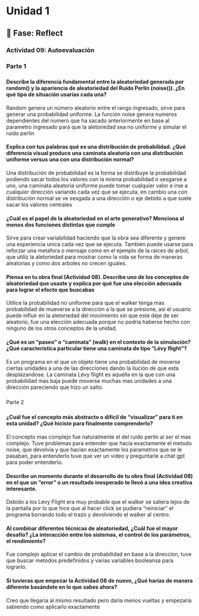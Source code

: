 # Unidad 1

## 🤔 Fase: Reflect
### Actividad 09: Autoevaluación
#####
### Parte 1
#####
#### Describe la diferencia fundamental entre la aleatoriedad generada por random() y la apariencia de aleatoriedad del Ruido Perlin (noise()). ¿En qué tipo de situación usarías cada una?
Random genera un número aleatorio entre el rango ingresado, sirve para generar una probabilidad uniforme. La función noise genera numeros dependientes del numero que ha sacado anteriormente en base al parametro ingresado para que la aletoriedad sea no uniforme y simular el ruido perlin
#### Explica con tus palabras qué es una distribución de probabilidad. ¿Qué diferencia visual produce una caminata aleatoria con una distribución uniforme versus una con una distribución normal? 
Una distribución de probabilidad es la forma se distribuye la probabilidad podiendo sacar todos los valores con la misma probabilidad o sesgarse a uno, una caminata aleatoria uniforme puede tomar cualquier valor e irse a cualquier dirección variando cada vez que se ejecuta, en cambio una con distribución normal se ve sesgada a una dirección o eje debido a que suele sacar los valores centrales
#### ¿Cuál es el papel de la aleatoriedad en el arte generativo? Menciona al menos dos funciones distintas que cumple
Sirve para crear variabilidad haciendo que la obra sea diferente y genere una experiencia unica cada vez que se ejecuta.
También puede usarse para reforzar una metafora o mensaje como en el ejemplo de la raices de arbol, que utiliz la aletoriedad para mostrar como la vida se forma de maneras aleatorias y como dos arboles no crecen iguales.
#### Piensa en tu obra final (Actividad 08). Describe uno de los conceptos de aleatoriedad que usaste y explica por qué fue una elección adecuada para lograr el efecto que buscabas
Utilice la probabilidad no uniforme para que el walker tenga mas probabilidad de mueverse a la dirección a la que  se presione, asi el usuario puede influir en la aletoriedad del movimiento sin que este deje de ser aleatorio, fue una elección adecuada porque no podria haberse hecho con ninguno de los otros conceptos de la unidad.
#### ¿Qué es un “paseo” o “caminata” (walk) en el contexto de la simulación? ¿Qué característica particular tiene una caminata de tipo “Lévy flight”?
Es un programa en el que un objeto tiene una probabilidad de moverse ciertas unidades a una de las direcciones dando la ilución de que esta desplazandose. 
La caminata Lévy flight es aquella en la que con una probabilidad mas baja puede moverse muchas mas unidades a una dirección pareciendo que hizo un salto.
#####
Parte 2
#####
#### ¿Cuál fue el concepto más abstracto o difícil de “visualizar” para ti en esta unidad? ¿Qué hiciste para finalmente comprenderlo?
El concepto mas complejo fue naturalmente el del ruido perlin al ser el mas complejo. Tuve problemas para entender que hacia exactamente el metodo noise, que devolvia y que hacian exactamente los parametros que se le pasaban, para entenderlo tuve que ver un video y preguntarle a chat gpt para poder entenderlo.
#### Describe un momento durante el desarrollo de tu obra final (Actividad 08) en el que un “error” o un resultado inesperado te llevó a una idea creativa interesante.
Debido a los Levy Flight era muy probable que el walker se saliera lejos de la pantalla por lo que hice que al hacer click se pudiera "reiniciar" el programa borrando todo el trazo y devolviendo el walker al centro.
#### Al combinar diferentes técnicas de aleatoriedad, ¿Cuál fue el mayor desafío? ¿La interacción entre los sistemas, el control de los parámetros, el rendimiento?
Fue complejo aplicar el cambio de probabilidad en base a la direccion, tuve que buscar metodos predefinidos y varias variables booleansa para lograrlo.
#### Si tuvieras que empezar la Actividad 08 de nuevo, ¿Qué harías de manera diferente basándote en lo que sabes ahora?
Creo que llegaria al mismo resultado pero daria menos vueltas y empezaria sabiendo como aplicarlo exactamente
